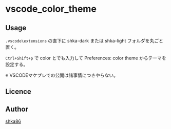 vscode_color_theme
====

Usage
---

`.vscode\extensions` の直下に shka-dark または shka-light フォルダを丸ごと置く。

`Ctrl+Shift+p` で color とでも入力して Preferences: color theme からテーマを設定する。

※ VSCODEマケプレでの公開は諸事情につきやらない。


Licence
---

<!-- [MIT](https://github.com/shka86/foo/blob/master/LICENCE) -->

Author
---

[shka86](https://github.com/shka86)
